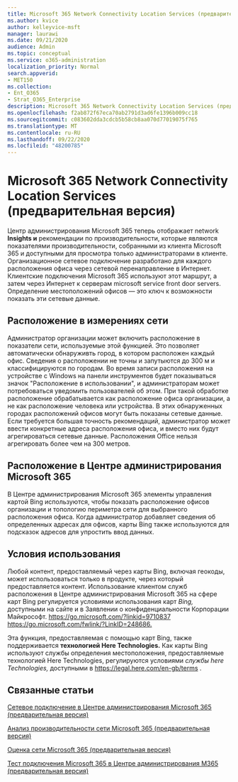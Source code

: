 ```yaml
---
title: Microsoft 365 Network Connectivity Location Services (предварительная версия)
ms.author: kvice
author: kelleyvice-msft
manager: laurawi
ms.date: 09/21/2020
audience: Admin
ms.topic: conceptual
ms.service: o365-administration
localization_priority: Normal
search.appverid:
- MET150
ms.collection:
- Ent_O365
- Strat_O365_Enterprise
description: Microsoft 365 Network Connectivity Location Services (предварительная версия)
ms.openlocfilehash: f2ab872f67eca70ab2791d3ad6fe1396b009cc18
ms.sourcegitcommit: c083602dda3cdcb5b58cb8aa070d77019075f765
ms.translationtype: MT
ms.contentlocale: ru-RU
ms.lasthandoff: 09/22/2020
ms.locfileid: "48200785"
---
```

# <a name="microsoft-365-network-connectivity-location-services-preview"></a>Microsoft 365 Network Connectivity Location Services (предварительная версия)

Центр администрирования Microsoft 365 теперь отображает network **Insights и** рекомендации по производительности, которые являются показателями производительности, собранными из клиента Microsoft 365 и доступными для просмотра только администраторами в клиенте. Организационное сетевое подключение разработано для каждого расположения офиса через сетевой перенаправление в Интернет. Клиентские подключения Microsoft 365 используют этот маршрут, а затем через Интернет к серверам microsoft service front door servers. Определение местоположений офисов — это ключ к возможности показать эти сетевые данные.

## <a name="location-in-network-measurements"></a>Расположение в измерениях сети

Администратор организации может включить расположение в показатели сети, используемые этой функцией. Это позволяет автоматически обнаруживть город, в котором расположен каждый офис. Сведения о расположении не точны и запутыются до 300 м и классифицируются по городам. Во время записи расположения на устройстве с  Windows на панели инструментов будет показываться значок "Расположение в использовании", и администраторам может потребоваться уведомить пользователей об этом. При такой обработке расположение обрабатывается как расположение офиса организации, а не как расположение человека или устройства. В этих обнаруженных городах расположений офисов могут быть показаны сетевые данные. Если требуется большая точность рекомендаций, администратор может ввести конкретные адреса расположения офиса, и вместо них будут агрегироваться сетевые данные. Расположения Office нельзя агрегировать более чем на 300 метров.

## <a name="location-in-the-microsoft-365-admin-center"></a>Расположение в Центре администрирования Microsoft 365

В Центре администрирования Microsoft 365 элементы управления картой Bing используются, чтобы показать расположение офисов организации и топологию периметра сети для выбранного расположения офиса. Когда администратор добавляет сведения об определенных адресах для офисов, карты Bing также используются для подсказок адресов для упростить ввод данных.

## <a name="terms-of-use"></a>Условия использования

Любой контент, предоставляемый через карты Bing, включая геокоды, может использоваться только в продукте, через который предоставляется контент. Использование клиентом служб расположения в Центре администрирования Microsoft 365 на сфере карт Bing регулируется условиями использования карт _Bing,_ доступными на сайте и в Заявлении о конфиденциальности Корпорации Майкрософт. <https://go.microsoft.com/?linkid=9710837> <https://go.microsoft.com/fwlink/?LinkID=248686.>

Эта функция, предоставляемая с помощью карт Bing, также поддерживается **технологией Here Technologies.** Как карты Bing используют службы определения местоположения, предоставляемые технологией Here Technologies, регулируются условиями _службы here Technologies,_ доступными в <https://legal.here.com/en-gb/terms> .

## <a name="related-topics"></a>Связанные статьи

[Сетевое подключение в Центре администрирования Microsoft 365 (предварительная версия)](office-365-network-mac-perf-overview.md)

[Анализ производительности сети Microsoft 365 (предварительная версия)](office-365-network-mac-perf-insights.md)

[Оценка сети Microsoft 365 (предварительная версия)](office-365-network-mac-perf-score.md)

[Тест подключения Microsoft 365 в Центре администрирования M365 (предварительная версия)](office-365-network-mac-perf-onboarding-tool.md)
